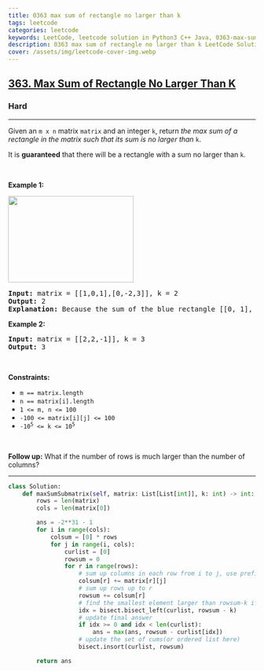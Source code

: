 ```yaml
---
title: 0363 max sum of rectangle no larger than k
tags: leetcode
categories: leetcode
keywords: LeetCode, leetcode solution in Python3 C++ Java, 0363-max-sum-of-rectangle-no-larger-than-k solution
description: 0363 max sum of rectangle no larger than k LeetCode Solution Explained
cover: /assets/img/leetcode-cover-img.webp
---
```



<h2><a href="https://leetcode.com/problems/max-sum-of-rectangle-no-larger-than-k/">363. Max Sum of Rectangle No Larger Than K</a></h2><h3>Hard</h3><hr><div><p>Given an <code>m x n</code> matrix <code>matrix</code> and an integer <code>k</code>, return <em>the max sum of a rectangle in the matrix such that its sum is no larger than</em> <code>k</code>.</p>

<p>It is <strong>guaranteed</strong> that there will be a rectangle with a sum no larger than <code>k</code>.</p>

<p>&nbsp;</p>
<p><strong class="example">Example 1:</strong></p>
<img alt="" src="https://assets.leetcode.com/uploads/2021/03/18/sum-grid.jpg" style="width: 255px; height: 176px;">
<pre><strong>Input:</strong> matrix = [[1,0,1],[0,-2,3]], k = 2
<strong>Output:</strong> 2
<strong>Explanation:</strong> Because the sum of the blue rectangle [[0, 1], [-2, 3]] is 2, and 2 is the max number no larger than k (k = 2).
</pre>

<p><strong class="example">Example 2:</strong></p>

<pre><strong>Input:</strong> matrix = [[2,2,-1]], k = 3
<strong>Output:</strong> 3
</pre>

<p>&nbsp;</p>
<p><strong>Constraints:</strong></p>

<ul>
	<li><code>m == matrix.length</code></li>
	<li><code>n == matrix[i].length</code></li>
	<li><code>1 &lt;= m, n &lt;= 100</code></li>
	<li><code>-100 &lt;= matrix[i][j] &lt;= 100</code></li>
	<li><code>-10<sup>5</sup> &lt;= k &lt;= 10<sup>5</sup></code></li>
</ul>

<p>&nbsp;</p>
<p><strong>Follow up:</strong> What if the number of rows is much larger than the number of columns?</p>
</div>

---




```python
class Solution:
    def maxSumSubmatrix(self, matrix: List[List[int]], k: int) -> int:
        rows = len(matrix)
        cols = len(matrix[0])

        ans = -2**31 - 1
        for i in range(cols):
            colsum = [0] * rows
            for j in range(i, cols):
                curlist = [0]
                rowsum = 0
                for r in range(rows):
                    # sum up columns in each row from i to j, use prefix sum to speed up
                    colsum[r] += matrix[r][j]
                    # sum up rows up to r
                    rowsum += colsum[r]
                    # find the smallest element larger than rowsum-k if exists
                    idx = bisect.bisect_left(curlist, rowsum - k)
                    # update final answer
                    if idx >= 0 and idx < len(curlist):
                        ans = max(ans, rowsum - curlist[idx])
                    # update the set of cums(or ordered list here)
                    bisect.insort(curlist, rowsum)

        return ans              
```
